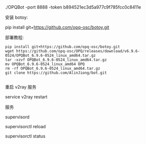 ./OPQBot -port 8888 -token b894521ec3d5a977c9f785fcc0c8411e

安装 botoy:

pip install git+https://github.com/opq-osc/botoy.git

部署教程:

```
pip install git+https://github.com/opq-osc/botoy.git
wget https://github.com/opq-osc/OPQ/releases/download/v6.9.6-0524/OPQBot_6.9.6-0524_linux_amd64.tar.gz
tar -xzvf OPQBot_6.9.6-0524_linux_amd64.tar.gz
mv OPQBot_6.9.6-0524_linux_amd64 OPQ
rm -rf OPQBot_6.9.6-0524_linux_amd64.tar.gz
git clone https://github.com/AlinJiong/bot.git


```

重启 v2ray 服务

service v2ray restart

服务

supervisord

supervisorctl reload

supervisorctl status
